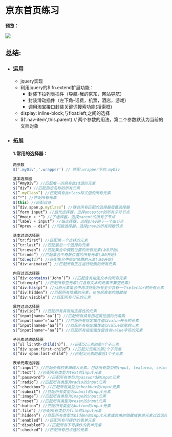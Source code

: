 # 京东首页练习

**预览：**

![](./GitHubImg/jd.gif)
## 总结:
* ### 运用
 	* jquery实现
	* 利用jquery的$.fn.extend扩展功能：
	   * 封装下拉列表插件（导航-我的京东，网站导航）
	   * 封装滑动插件（左下角-话费，机票，酒店，游戏）
	   * 调用淘宝接口封装关键词搜索功能(搜索框)
	* display: inline-block;与float:left;之间的选择
	* $('.nav-item',this.parent) // 两个参数的用法，第二个参数默认为当前的文档对象

* ### 拓展


 	#### 1.常用的选择器：
	```javascript
	两参数
	$('.myDiv','.wrapper') // 匹配.wrapper下的.myDiv

	基本选择器
	$(”#myDiv”) //匹配唯一的具有此id值的元素
	$(”div”) //匹配指定名称的所有元素
	$(”.myClass”) //匹配具有此class样式值的所有元素
	$(”*”) //匹配所有元素
	$(this) //匹配自身
	$(”div,span,p.myClass”) //联合所有匹配的选择器层叠选择器
	$(”form input”) //后代选择器，选择ancestor的所有子孙节点
	$(”#main > *”) //子选择器，选择parent的所有子节点
	$(”label + input”) //临选择器，选择prev的下一个临节点
	$(”#prev ~ div”) //同胞选择器，选择prev的所有同胞节点

	基本过滤选择器
	$(”tr:first”) //匹配第一个选择的元素
	$(”tr:last”) //匹配最后一个选择的元素
	$(”tr:even”) //匹配集合中偶数位置的所有元素(从0开始)
	$(”tr:odd”) //匹配集合中奇数位置的所有元素(从0开始)
	$(”td:eq(2)”) //匹配集合中指定位置的元素(从0开始)
	$(”div:animated”) //匹配所有正在运行动画的所有元素

	内容过滤选择器
	$(”div:contains(’John’)”) //匹配含有指定文本的所有元素
	$(”td:empty”) //匹配所有空元素(只含有文本的元素不算空元素)
	$(”div:has(p)”) //从原元素集合中再次匹配所有至少含有一个selector的所有元素
	$(”div:hidden”) //匹配所有隐藏的元素，也包括表单的隐藏域
	$(”div:visible”) //匹配所有可见的元素

	属性过滤选择器
	$(”div[id]”) //匹配所有具有指定属性的元素
	$(”input[name=’aa’]”) //匹配所有具有指定属性值的元素素
	$(”input[name^=’aa’]”) //匹配所有指定属性值以value开头的元素
	$(”input[name$=’aa’]”) //匹配所有指定属性值以value结尾的元素
	$(”input[name*=’aa’]”) //匹配所有指定属性值含有value字符的元素

	子元素过滤选择器
	$(”ul li:nth-child(n)”), //匹配父元素的第n个子元素
	$(”div span:first-child”) //匹配父元素的第1个子元素
	$(”div span:last-child”) //匹配父元素的最后1个子元素

	表单元素选择器
	$(”:input”) //匹配所有的表单输入元素，包括所有类型的input, textarea, select 和 button
	$(”:text”) //匹配所有类型为text的input元素
	$(”:password”) //匹配所有类型为password的input元素
	$(”:radio”) //匹配所有类型为radio的input元素
	$(”:checkbox”) //匹配所有类型为checkbox的input元素
	$(”:submit”) //匹配所有类型为submit的input元素
	$(”:image”) //匹配所有类型为image的input元素
	$(”:reset”) //匹配所有类型为reset的input元素
	$(”:button”) //匹配所有类型为button的input元素
	$(”:file”) //匹配所有类型为file的input元素
	$(”:hidden”) //匹配所有类型为hidden的input元素或表单的隐藏域表单元素过滤选择器
	$(”:enabled”) //匹配所有可操作的表单元素
	$(”:disabled”) //匹配所有不可操作的表单元素
	$(”:checked”) //匹配所有已点选的元素 
	```
 
